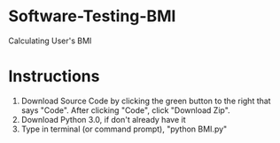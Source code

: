 # Software-Testing-BMI
Calculating User's BMI

# Instructions
1. Download Source Code by clicking the green button to the right that says "Code". After clicking "Code", click "Download Zip".
3. Download Python 3.0, if don't already have it
4. Type in terminal (or command prompt), "python BMI.py"
